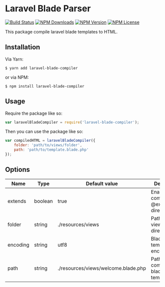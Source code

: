 # Laravel Blade Parser

[![Build Status](https://travis-ci.org/pbelyaev/laravel-blade-compiler.svg?branch=master)](https://travis-ci.org/pbelyaev/laravel-blade-compiler)
[![NPM Downloads](https://img.shields.io/npm/dt/laravel-blade-compiler.svg)](https://www.npmjs.com/package/laravel-blade-compiler)
[![NPM Version](https://img.shields.io/npm/v/laravel-blade-compiler.svg)](https://www.npmjs.com/package/laravel-blade-compiler)
[![NPM License](https://img.shields.io/npm/l/laravel-blade-compiler.svg)](https://www.npmjs.com/package/laravel-blade-compiler)

This package compile laravel blade templates to HTML.
 
 ## Installation
 Via Yarn:
 ```console
 $ yarn add laravel-blade-compiler
 ```
 or via NPM:
 ```console
 $ npm install laravel-blade-compiler
 ```

## Usage
Require the package like so:
 ```js
var laravelBladeCompiler = require('laravel-blade-compiler');
```

Then you can use the package like so:
```js
var compiledHTML = laravelBladeCompiler({
    folder: 'path/to/views/folder',
    path: 'path/to/template.blade.php'
});
```

## Options

| Name | Type | Default value | Description |
|---|---|---|---|
| extends | boolean | true | Enable/disable compiling @extends directives |
| folder | string | ./resources/views | Path to the views directory. |
| encoding | string | utf8 | Blade templates encoding |
| path | string | ./resources/views/welcome.blade.php | Path to the compiled blade template file |